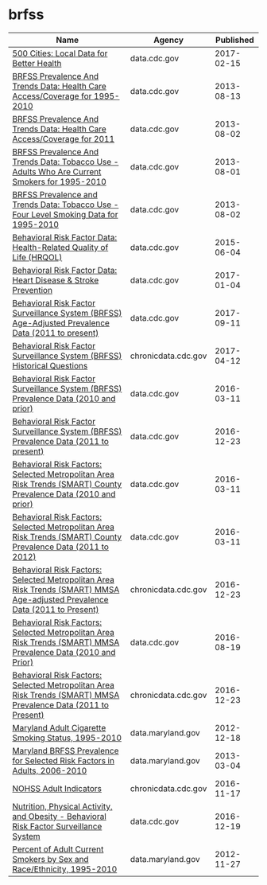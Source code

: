 # brfss

Name | Agency | Published
---- | ---- | ---------
[500 Cities: Local Data for Better Health](../datasets/6vp6-wxuq.md) | data.cdc.gov | 2017-02-15
[BRFSS Prevalence And Trends Data: Health Care Access/Coverage for 1995-2010](../datasets/t984-9cdv.md) | data.cdc.gov | 2013-08-13
[BRFSS Prevalence And Trends Data: Health Care Access/Coverage for 2011](../datasets/5ekf-pmct.md) | data.cdc.gov | 2013-08-02
[BRFSS Prevalence And Trends Data: Tobacco Use - Adults Who Are Current Smokers for 1995-2010](../datasets/j8jk-5ztv.md) | data.cdc.gov | 2013-08-01
[BRFSS Prevalence and Trends Data: Tobacco Use - Four Level Smoking Data for 1995-2010](../datasets/8zak-ewtm.md) | data.cdc.gov | 2013-08-02
[Behavioral Risk Factor Data: Health-Related Quality of Life (HRQOL)](../datasets/xuxn-8kju.md) | data.cdc.gov | 2015-06-04
[Behavioral Risk Factor Data: Heart Disease & Stroke Prevention](../datasets/4ny5-qn3w.md) | data.cdc.gov | 2017-01-04
[Behavioral Risk Factor Surveillance System (BRFSS) Age-Adjusted Prevalence Data (2011 to present)](../datasets/d2rk-yvas.md) | data.cdc.gov | 2017-09-11
[Behavioral Risk Factor Surveillance System (BRFSS) Historical Questions](../datasets/iuq5-y9ct.md) | chronicdata.cdc.gov | 2017-04-12
[Behavioral Risk Factor Surveillance System (BRFSS) Prevalence Data (2010 and prior)](../datasets/y4ft-s73h.md) | data.cdc.gov | 2016-03-11
[Behavioral Risk Factor Surveillance System (BRFSS) Prevalence Data (2011 to present)](../datasets/dttw-5yxu.md) | data.cdc.gov | 2016-12-23
[Behavioral Risk Factors: Selected Metropolitan Area Risk Trends (SMART) County Prevalence Data (2010 and prior)](../datasets/acme-vg9e.md) | data.cdc.gov | 2016-03-11
[Behavioral Risk Factors: Selected Metropolitan Area Risk Trends (SMART) County Prevalence Data (2011 to 2012)](../datasets/cpem-dkkm.md) | data.cdc.gov | 2016-03-11
[Behavioral Risk Factors: Selected Metropolitan Area Risk Trends (SMART) MMSA Age-adjusted Prevalence Data (2011 to Present)](../datasets/at7e-uhkc.md) | chronicdata.cdc.gov | 2016-12-23
[Behavioral Risk Factors: Selected Metropolitan Area Risk Trends (SMART) MMSA Prevalence Data (2010 and Prior)](../datasets/waxm-p5qv.md) | data.cdc.gov | 2016-08-19
[Behavioral Risk Factors: Selected Metropolitan Area Risk Trends (SMART) MMSA Prevalence Data (2011 to Present)](../datasets/j32a-sa6u.md) | chronicdata.cdc.gov | 2016-12-23
[Maryland Adult Cigarette Smoking Status, 1995-2010](../datasets/ycny-6riz.md) | data.maryland.gov | 2012-12-18
[Maryland BRFSS Prevalence for Selected Risk Factors in Adults, 2006-2010](../datasets/p93z-n4v3.md) | data.maryland.gov | 2013-03-04
[NOHSS Adult Indicators](../datasets/jz6n-v26y.md) | chronicdata.cdc.gov | 2016-11-17
[Nutrition, Physical Activity, and Obesity - Behavioral Risk Factor Surveillance System](../datasets/hn4x-zwk7.md) | data.cdc.gov | 2016-12-19
[Percent of Adult Current Smokers by Sex and Race/Ethnicity, 1995-2010](../datasets/xyrh-5e77.md) | data.maryland.gov | 2012-11-27

